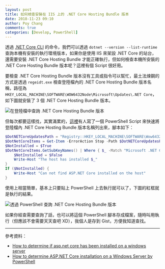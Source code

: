 ```yaml
---
layout: post
title: 如何檢查安裝在 IIS 上的 .NET Core Hosting Bundle 版本
date: 2018-11-23 09:10
author: Poy Chang
comments: true
categories: [Develop, PowerShell]
---
```


透過 [.NET Core CLI](https://docs.microsoft.com/zh-tw/dotnet/core/tools/?tabs=netcore2x) 的命令，我們可以透過 `dotnet --version --list-runtime` 查詢本機有安裝的執行環境版本，如果你是使用 IIS 來架設 .NET Core 的站台，還需要安裝 .NET Core Hosting Bundle 才能正確執行，但如何檢查本機所安裝的 .NET Core Hosting Bundle 版本呢？這裡有個 Script 很好用。

要檢查 .NET Core Hosting Bundle 版本沒有工具或指令可以幫忙，最土法煉鋼的方式是透過 `regeidt.exe` 檢查登陸檔內的 .NET Core Hosting Bundle 版本名稱，路徑為 `HKEY_LOCAL_MACHINE\SOFTWARE\WOW6432Node\Microsoft\Updates\.NET Core`，如下圖就安裝了 3 個 .NET Core Hosting Bundle 版本。

![在登陸檔中查詢 .NET Core Hosting Bundle 版本](https://i.imgur.com/drq0rpp.png)

但每次都要這樣找，其實滿累的，[這裡](https://gallery.technet.microsoft.com/How-to-determine-ASPNET-512379b5)有人寫了一個 PowerShell Script 來快速將登陸檔內 .NET Core Hosting Bundle 版本名稱列出來，腳本如下：

```powershell
$DotNETCoreUpdatesPath = "Registry::HKEY_LOCAL_MACHINE\SOFTWARE\Wow6432Node\Microsoft\Updates\.NET Core"
$DotNetCoreItems = Get-Item -ErrorAction Stop -Path $DotNETCoreUpdatesPath
$NotInstalled = $True
$DotNetCoreItems.GetSubKeyNames() | Where { $_ -Match "Microsoft .NET Core.*Windows Server Hosting" } | ForEach-Object {
    $NotInstalled = $False
    Write-Host "The host has installed $_"
}
If ($NotInstalled) {
    Write-Host "Can not find ASP.NET Core installed on the host"
}
```

使用上相當簡單，基本上只要貼上 PowerShell 上去執行就可以了，下圖的紅框就是執行的結果。

![透過 PowerShell 查詢  .NET Core Hosting Bundle 版本](https://i.imgur.com/urZpiM4.png)

如果你經查需要查詢了話，也可以將這個 PowerShell 腳本存成檔案，隨時叫用執行（但應該不會需要天天查吧 XD），我個人是存到 Gist，方便我知道查找。

----------

參考資料：

* [How to determine if asp.net core has been installed on a windows server](https://stackoverflow.com/questions/38567796/how-to-determine-if-asp-net-core-has-been-installed-on-a-windows-server)
* [How to determine ASP.NET Core installation on a Windows Server by PowerShell](https://gallery.technet.microsoft.com/How-to-determine-ASPNET-512379b5)
